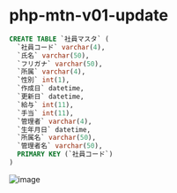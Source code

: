 # php-mtn-v01-update

```sql
CREATE TABLE `社員マスタ` (
  `社員コード` varchar(4),
  `氏名` varchar(50),
  `フリガナ` varchar(50),
  `所属` varchar(4),
  `性別` int(1),
  `作成日` datetime,
  `更新日` datetime,
  `給与` int(11),
  `手当` int(11),
  `管理者` varchar(4),
  `生年月日` datetime,
  `所属名` varchar(50),
  `管理者名` varchar(50),
  PRIMARY KEY (`社員コード`)
)
```

![image](https://user-images.githubusercontent.com/1501327/157995613-671990f2-0f6f-43ac-96a7-cae263833ef0.png)
